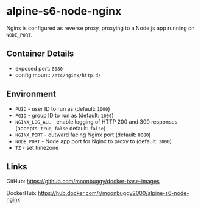 # alpine-s6-node-nginx

Nginx is configured as reverse proxy, proxying to a Node.js app running on `NODE_PORT`.

## Container Details
*   exposed port: `8080`
*   config mount: `/etc/nginx/http.d/`

## Environment
*   `PUID`          - user ID to run as (default: `1000`)
*   `PGID`          - group ID to run as (default: `1000`)
*   `NGINX_LOG_ALL` - enable logging of HTTP 200 and 300 responses (accepts: `true`, `false` default: `false`)
*   `NGINX_PORT`    - outward facing Nginx port (default: `8080`)
*   `NODE_PORT`     - Node app port for Nginx to proxy to (default: `3000`)
*   `TZ`            - set timezone

## Links
GitHub: <https://github.com/moonbuggy/docker-base-images>

DockerHub: <https://hub.docker.com/r/moonbuggy2000/alpine-s6-node-nginx>
